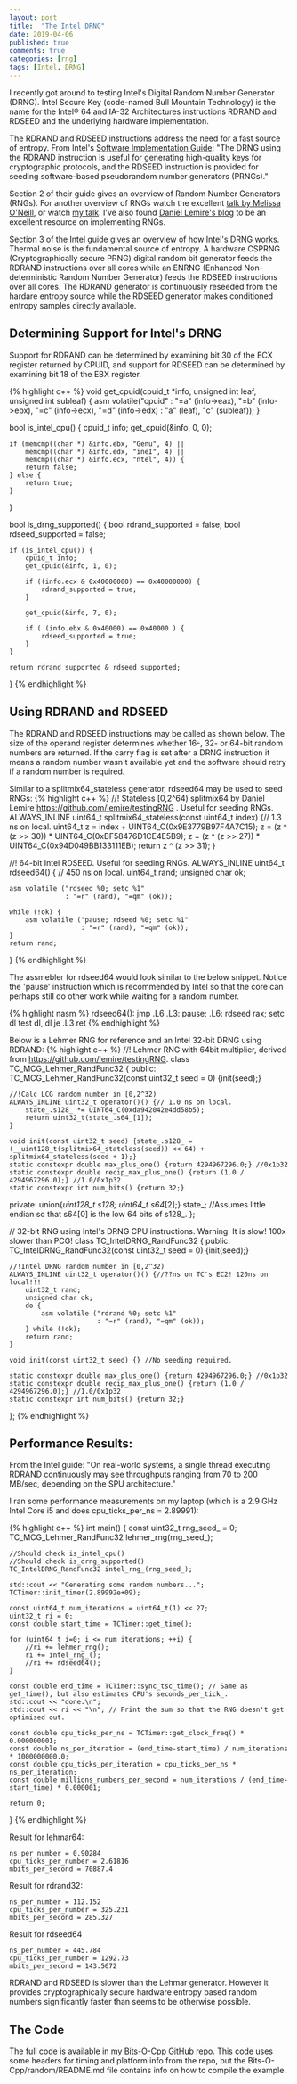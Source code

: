 ```yaml
---
layout: post
title:  "The Intel DRNG"
date: 2019-04-06
published: true
comments: true
categories: [rng]
tags: [Intel, DRNG]
---
```


I recently got around to testing Intel's Digital Random Number Generator (DRNG). Intel Secure Key (code-named Bull Mountain Technology) is the name for the Intel® 64 and IA-32 Architectures instructions RDRAND and RDSEED and the underlying hardware implementation. 

The RDRAND and RDSEED instructions address the need for a fast source of entropy. From Intel's [Software Implementation Guide](https://software.intel.com/en-us/articles/intel-digital-random-number-generator-drng-software-implementation-guide): "The DRNG using the RDRAND instruction is useful for generating high-quality keys for cryptographic protocols, and the RDSEED instruction is provided for seeding software-based pseudorandom number generators (PRNGs)."

Section 2 of their guide gives an overview of Random Number Generators (RNGs). For another overview of RNGs watch the excellent [talk by Melissa O'Neill](http://www.pcg-random.org/posts/stanford-colloquium-talk.html), or watch [my talk](https://www.youtube.com/watch?v=jWXZ07YBsPM&feature=youtu.be). I've also found [Daniel Lemire's blog](https://lemire.me/blog/?s=random) to be an excellent resource on implementing RNGs.

Section 3 of the Intel guide gives an overview of how Intel's DRNG works. Thermal noise is the fundamental source of entropy. A hardware CSPRNG (Cryptographically secure PRNG) digital random bit generator feeds the RDRAND instructions over all cores while an ENRNG (Enhanced Non-deterministic Random Number Generator) feeds the RDSEED instructions over all cores. The RDRAND generator is continuously reseeded from the hardare entropy source while the RDSEED generator makes conditioned entropy samples directly available. 

## Determining Support for Intel's DRNG
Support for RDRAND can be determined by examining bit 30 of the ECX register returned by CPUID, and support for RDSEED can be determined by examining bit 18 of the EBX register.

{% highlight c++ %}
void get_cpuid(cpuid_t *info, unsigned int leaf, unsigned int subleaf) {
    asm volatile("cpuid"
                 : "=a" (info->eax), "=b" (info->ebx), "=c" (info->ecx), "=d" (info->edx)
                 : "a" (leaf), "c" (subleaf));
}

bool is_intel_cpu() {
    cpuid_t info;
    get_cpuid(&info, 0, 0);

    if (memcmp((char *) &info.ebx, "Genu", 4) ||
        memcmp((char *) &info.edx, "ineI", 4) ||
        memcmp((char *) &info.ecx, "ntel", 4)) {
        return false;
    } else {
        return true;
    }
}

bool is_drng_supported() {
    bool rdrand_supported = false;
    bool rdseed_supported = false;

    if (is_intel_cpu()) {
        cpuid_t info;
        get_cpuid(&info, 1, 0);

        if ((info.ecx & 0x40000000) == 0x40000000) {
            rdrand_supported = true;
        }

        get_cpuid(&info, 7, 0);

        if ( (info.ebx & 0x40000) == 0x40000 ) {
            rdseed_supported = true;
        }
    }

    return rdrand_supported & rdseed_supported;
}
{% endhighlight %}

## Using RDRAND and RDSEED
The RDRAND and RDSEED instructions may be called as shown below. The size of the operand register determines whether 16-, 32- or 64-bit random numbers are returned. If the carry flag is set after a DRNG instruction it means a random number wasn't available yet and the software should retry if a random number is required. 

Similar to a splitmix64_stateless generator, rdseed64 may be used to seed RNGs:
{% highlight c++ %}
//! Stateless [0,2^64) splitmix64 by Daniel Lemire https://github.com/lemire/testingRNG . Useful for seeding RNGs.
ALWAYS_INLINE uint64_t splitmix64_stateless(const uint64_t index) {// 1.3 ns on local.
    uint64_t z = index + UINT64_C(0x9E3779B97F4A7C15);
    z = (z ^ (z >> 30)) * UINT64_C(0xBF58476D1CE4E5B9);
    z = (z ^ (z >> 27)) * UINT64_C(0x94D049BB133111EB);
    return z ^ (z >> 31);
}

//! 64-bit Intel RDSEED. Useful for seeding RNGs.
ALWAYS_INLINE uint64_t rdseed64() { // 450 ns on local.
    uint64_t rand;
    unsigned char ok;
    
    asm volatile ("rdseed %0; setc %1"
                  : "=r" (rand), "=qm" (ok));
    
    while (!ok) {
        asm volatile ("pause; rdseed %0; setc %1"
                      : "=r" (rand), "=qm" (ok));
    }
    return rand;
}
{% endhighlight %}

The assmebler for rdseed64 would look similar to the below snippet. Notice the 'pause' instruction which is recommended by Intel so that the core can perhaps still do other work while waiting for a random number.

{% highlight nasm %}
rdseed64():
      jmp .L6
  .L3:
      pause;
  .L6:
      rdseed rax; setc dl
      test dl, dl
      je .L3
  ret
{% endhighlight %}

Below is a Lehmer RNG for reference and an Intel 32-bit DRNG using RDRAND:
{% highlight c++ %}
//! Lehmer RNG with 64bit multiplier, derived from https://github.com/lemire/testingRNG.
class TC_MCG_Lehmer_RandFunc32 {
public:
    TC_MCG_Lehmer_RandFunc32(const uint32_t seed = 0) {init(seed);}
    
    //!Calc LCG random number in [0,2^32)
    ALWAYS_INLINE uint32_t operator()() {// 1.0 ns on local.
        state_.s128_ *= UINT64_C(0xda942042e4dd58b5);
        return uint32_t(state_.s64_[1]);
    }
    
    void init(const uint32_t seed) {state_.s128_ = (__uint128_t(splitmix64_stateless(seed)) << 64) + splitmix64_stateless(seed + 1);}
    static constexpr double max_plus_one() {return 4294967296.0;} //0x1p32
    static constexpr double recip_max_plus_one() {return (1.0 / 4294967296.0);} //1.0/0x1p32
    static constexpr int num_bits() {return 32;}
    
private:
    union{__uint128_t s128_; uint64_t s64_[2];} state_; //Assumes little endian so that s64[0] is the low 64 bits of s128_.
};

// 32-bit RNG using Intel's DRNG CPU instructions. Warning: It is slow! 100x slower than PCG!
class TC_IntelDRNG_RandFunc32 {
public:
    TC_IntelDRNG_RandFunc32(const uint32_t seed = 0) {init(seed);}
    
    //!Intel DRNG random number in [0,2^32)
    ALWAYS_INLINE uint32_t operator()() {//??ns on TC's EC2! 120ns on local!!!
        uint32_t rand;
        unsigned char ok;
        do {
            asm volatile ("rdrand %0; setc %1"
                          : "=r" (rand), "=qm" (ok));
        } while (!ok);
        return rand;
    }
    
    void init(const uint32_t seed) {} //No seeding required.
    
    static constexpr double max_plus_one() {return 4294967296.0;} //0x1p32
    static constexpr double recip_max_plus_one() {return (1.0 / 4294967296.0);} //1.0/0x1p32
    static constexpr int num_bits() {return 32;}
};
{% endhighlight %}

## Performance Results:
From the Intel guide: "On real-world systems, a single thread executing RDRAND continuously may see throughputs ranging from 70 to 200 MB/sec, depending on the SPU architecture." 

I ran some performance measurements on my laptop (which is a 2.9 GHz Intel Core i5 and does cpu_ticks_per_ns = 2.89991):

{% highlight c++ %}
int main() {
    const uint32_t rng_seed_ = 0;
    TC_MCG_Lehmer_RandFunc32 lehmer_rng(rng_seed_);
    
    //Should check is_intel_cpu()
    //Should check is_drng_supported()
    TC_IntelDRNG_RandFunc32 intel_rng_(rng_seed_);

    std::cout << "Generating some random numbers...";    
    TCTimer::init_timer(2.89992e+09);
    
    const uint64_t num_iterations = uint64_t(1) << 27;
    uint32_t ri = 0;    
    const double start_time = TCTimer::get_time();

    for (uint64_t i=0; i <= num_iterations; ++i) {
        //ri += lehmer_rng();
        ri += intel_rng_();
        //ri += rdseed64();
    }
    
    const double end_time = TCTimer::sync_tsc_time(); // Same as get_time(), but also estimates CPU's seconds_per_tick_.    
    std::cout << "done.\n";
    std::cout << ri << "\n"; // Print the sum so that the RNG doesn't get optimised out.
    
    const double cpu_ticks_per_ns = TCTimer::get_clock_freq() * 0.000000001;
    const double ns_per_iteration = (end_time-start_time) / num_iterations * 1000000000.0;
    const double cpu_ticks_per_iteration = cpu_ticks_per_ns * ns_per_iteration;    
    const double millions_numbers_per_second = num_iterations / (end_time-start_time) * 0.000001;   

    return 0;
}
{% endhighlight %}


Result for lehmar64:
```
ns_per_number = 0.90284
cpu_ticks_per_number = 2.61816
mbits_per_second = 70887.4
```

Result for rdrand32:
```
ns_per_number = 112.152
cpu_ticks_per_number = 325.231
mbits_per_second = 285.327
```

Result for rdseed64
```
ns_per_number = 445.784
cpu_ticks_per_number = 1292.73
mbits_per_second = 143.5672
```

RDRAND and RDSEED is slower than the Lehmar generator. However it provides cryptographically secure hardware entropy based random numbers significantly faster than seems to be otherwise possible.

## The Code
The full code is available in my [Bits-O-Cpp GitHub repo](https://github.com/bduvenhage/Bits-O-Cpp/tree/master/random). This code uses some headers for timing and platform info from the repo, but the Bits-O-Cpp/random/README.md file contains info on how to compile the example.
